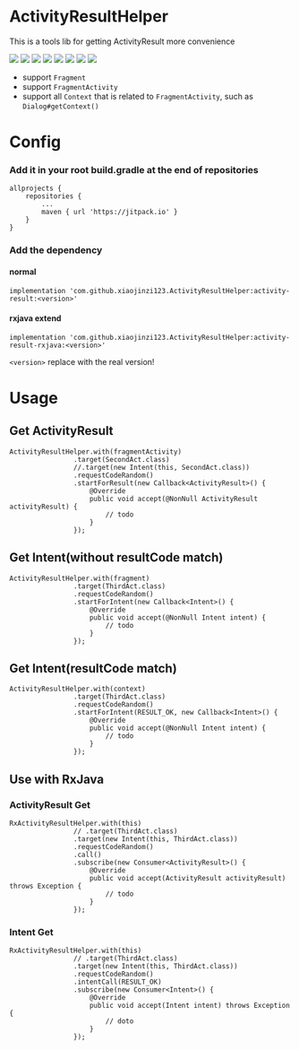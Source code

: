 # ActivityResultHelper
This is a tools lib for getting ActivityResult more convenience

[![](https://img.shields.io/github/release/xiaojinzi123/ActivityResultHelper.svg?label=JitPack&color=%233fcd12)](https://jitpack.io/#xiaojinzi123/ActivityResultHelper)
[![](https://img.shields.io/github/release/xiaojinzi123/ActivityResultHelper.svg?label=JitPack-AndroidX&color=%233fcd12)](https://jitpack.io/#xiaojinzi123/ActivityResultHelper)
[![](https://img.shields.io/github/release/xiaojinzi123/ActivityResultHelper.svg?label=Release)](https://github.com/xiaojinzi123/ActivityResultHelper/releases)
[![](https://img.shields.io/github/tag/xiaojinzi123/ActivityResultHelper.svg?label=Tag)](https://github.com/xiaojinzi123/ActivityResultHelper/releases)
![](https://img.shields.io/github/last-commit/xiaojinzi123/ActivityResultHelper/develop.svg?label=Last%20Commit)
![](https://img.shields.io/github/repo-size/xiaojinzi123/ActivityResultHelper.svg)
![](https://img.shields.io/github/languages/code-size/xiaojinzi123/ActivityResultHelper.svg)
![](https://img.shields.io/github/license/xiaojinzi123/ActivityResultHelper.svg)

- support `Fragment`
- support `FragmentActivity`
- support all `Context` that is related to `FragmentActivity`, such as `Dialog#getContext()`

# Config

### Add it in your root build.gradle at the end of repositories

```
allprojects {
    repositories {
        ...
        maven { url 'https://jitpack.io' }
    }
}
```

### Add the dependency

####  normal

```
implementation 'com.github.xiaojinzi123.ActivityResultHelper:activity-result:<version>'
```

####  rxjava extend

```
implementation 'com.github.xiaojinzi123.ActivityResultHelper:activity-result-rxjava:<version>'
```

`<version>` replace with the real version!

# Usage

## Get ActivityResult

```
ActivityResultHelper.with(fragmentActivity)
                .target(SecondAct.class)
                //.target(new Intent(this, SecondAct.class))
                .requestCodeRandom()
                .startForResult(new Callback<ActivityResult>() {
                    @Override
                    public void accept(@NonNull ActivityResult activityResult) {
                        // todo
                    }
                });
```

## Get Intent(without resultCode match)

```
ActivityResultHelper.with(fragment)
                .target(ThirdAct.class)
                .requestCodeRandom()
                .startForIntent(new Callback<Intent>() {
                    @Override
                    public void accept(@NonNull Intent intent) {
                        // todo
                    }
                });
```

## Get Intent(resultCode match)

```
ActivityResultHelper.with(context)
                .target(ThirdAct.class)
                .requestCodeRandom()
                .startForIntent(RESULT_OK, new Callback<Intent>() {
                    @Override
                    public void accept(@NonNull Intent intent) {
                        // todo
                    }
                });
```

## Use with RxJava


### ActivityResult Get

```
RxActivityResultHelper.with(this)
                // .target(ThirdAct.class)
                .target(new Intent(this, ThirdAct.class))
                .requestCodeRandom()
                .call()
                .subscribe(new Consumer<ActivityResult>() {
                    @Override
                    public void accept(ActivityResult activityResult) throws Exception {
                        // todo
                    }
                });
```

### Intent Get

```
RxActivityResultHelper.with(this)
                // .target(ThirdAct.class)
                .target(new Intent(this, ThirdAct.class))
                .requestCodeRandom()
                .intentCall(RESULT_OK)
                .subscribe(new Consumer<Intent>() {
                    @Override
                    public void accept(Intent intent) throws Exception {
                        // doto
                    }
                });
```

